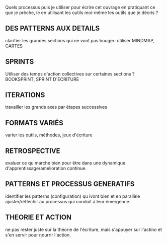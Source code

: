 
Quels processus puis je utiliser pour écrire cet ouvrage en pratiquant ce que je prèche, ie en utilisant les outils moi-même les outils que je décris ?

## DES PATTERNS AUX DETAILS

clarifier les grandes sections qui ne vont pas bouger: utiliser MINDMAP, CARTES

## SPRINTS

Utiliser des temps d'action collectives sur certaines sections ? BOOKSPRINT, SPRINT D'ECRITURE

## ITERATIONS

travailler les grands axes par étapes successives

## FORMATS VARIÉS

varier les outils, méthodes, jeux d'écriture

## RETROSPECTIVE

evaluer ce qu marche bien pour être dans une dynamique d'apprentissage/amelioration continue.

## PATTERNS ET PROCESSUS GENERATIFS

identifier les patterns (configuration) qu ivont bien et en parallèle ajuster/réfléchir au processus qui conduit à leur émergence.

## THEORIE ET ACTION

ne pas rester juste sur la théorie de l'écriture, mais s'appuyer sur l'actino et s'en servir pour nourrir l'action.
